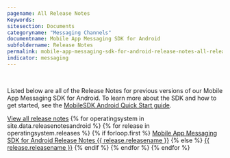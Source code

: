 ```yaml
---
pagename: All Release Notes
Keywords:
sitesection: Documents
categoryname: "Messaging Channels"
documentname: Mobile App Messaging SDK for Android
subfoldername: Release Notes
permalink: mobile-app-messaging-sdk-for-android-release-notes-all-release-notes.html
indicator: messaging
---
```

<br>

Listed below are all of the Release Notes for previous versions of our Mobile App Messaging SDK for Android. To learn more about the SDK and how to get started, see the [MobileSDK Android Quick Start guide](/mobile-app-messaging-sdk-for-android-quick-start.html).


<a href="mobile-app-messaging-sdk-for-android-release-notes.html">View all release notes</a>
{% for operatingsystem in site.data.releasenotesandroid %}
{% for release in operatingsystem.releases %}
{% if forloop.first %}
<a href="mobile-app-messaging-sdk-for-android-latest-release-notes.html">Mobile App Messaging SDK for Android Release Notes {{ release.releasename }}</a>
{% else %}
<a href="/{{ release.releasename | slugify }}.html">{{ release.releasename }}</a>
{% endif %}
{% endfor %}
{% endfor %}
